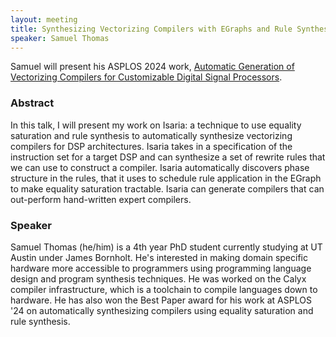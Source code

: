 ```yaml
---
layout: meeting
title: Synthesizing Vectorizing Compilers with EGraphs and Rule Synthesis
speaker: Samuel Thomas
---
```


Samuel will present his ASPLOS 2024 work, [Automatic Generation of Vectorizing Compilers for Customizable Digital Signal Processors](https://dl.acm.org/doi/10.1145/3617232.3624873).


### Abstract

In this talk, I will present my work on Isaria: a technique to use equality saturation and rule synthesis to automatically synthesize vectorizing compilers for DSP architectures. Isaria takes in a specification of the instruction set for a target DSP and can synthesize a set of rewrite rules that we can use to construct a compiler. Isaria automatically discovers phase structure in the rules, that it uses to schedule rule application in the EGraph to make equality saturation tractable. Isaria can generate compilers that can out-perform hand-written expert compilers.

### Speaker 

Samuel Thomas (he/him) is a 4th year PhD student currently studying at UT Austin under James Bornholt. He's interested in making domain specific hardware more accessible to programmers using programming language design and program synthesis techniques. He was worked on the Calyx compiler infrastructure, which is a toolchain to compile languages down to hardware. He has also won the Best Paper award for his work at ASPLOS '24 on automatically synthesizing compilers using equality saturation and rule synthesis.